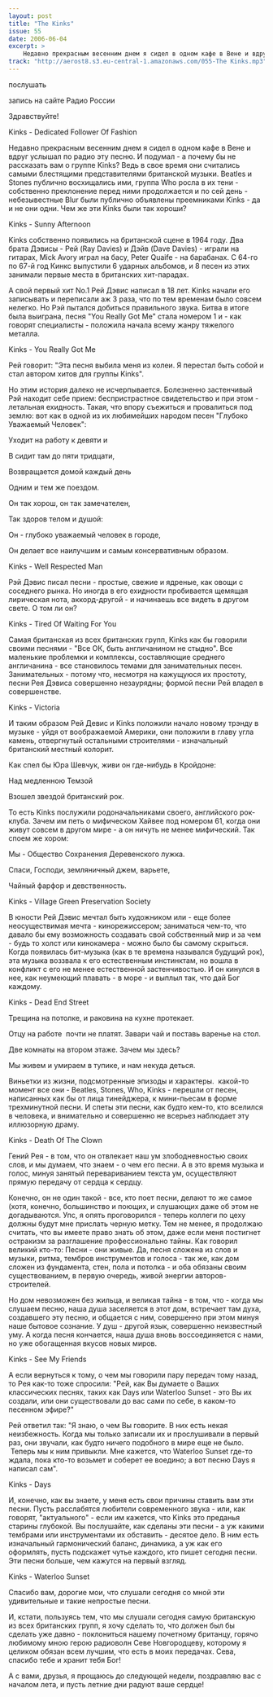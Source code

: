 ```yaml
---
layout: post
title: "The Kinks"
issue: 55
date: 2006-06-04
excerpt: >
    Недавно прекрасным весенним днем я сидел в одном кафе в Вене и вдруг услышал по радио эту песню. И подумал - а почему бы не рассказать вам о группе Kinks? Ведь в свое время они считались самыми блестящими представителями британской музыки. Beatles и Stones публично восхищались ими, группа Who росла в их тени - собственно преклонение перед ними продолжается и по сей день - небезывестные Blur были публично объявлены преемниками Kinks - да и не они одни. Чем же эти Kinks были так хороши?
track: "http://aerost8.s3.eu-central-1.amazonaws.com/055-The Kinks.mp3"
---
```


послушать

запись на сайте Радио России

Здравствуйте!

Kinks - Dedicated Follower Of Fashion

Недавно прекрасным весенним днем я сидел в одном кафе в Вене и вдруг услышал по радио эту песню. И подумал - а почему бы не рассказать вам о группе Kinks? Ведь в свое время они считались самыми блестящими представителями британской музыки. Beatles и Stones публично восхищались ими, группа Who росла в их тени - собственно преклонение перед ними продолжается и по сей день - небезывестные Blur были публично объявлены преемниками Kinks - да и не они одни. Чем же эти Kinks были так хороши?

Kinks - Sunny Afternoon

Kinks собственно появились на британской сцене в 1964 году. Два брата Дэвисы - Рей (Ray Davies) и Дэйв (Dave Davies) - играли на гитарах, Mick Avory играл на басу, Peter Quaife - на барабанах. С 64-го по 67-й год Кинкс выпустили 6 ударных альбомов, и 8 песен из этих занимали первые места в британских хит-парадах.

А свой первый хит No.1 Рей Дэвис написал в 18 лет. Kinks начали его записывать и переписали аж 3 раза, что по тем временам было совсем нелегко. Но Рэй пытался добиться правильного звука. Битва в итоге была выиграна, песня "You Really Got Me" стала номером 1 и - как говорят специалисты - положила начала всему жанру тяжелого металла.

Kinks - You Really Got Me

Рей говорит: "Эта песня выбила меня из колеи. Я перестал быть собой и стал автором хитов для группы Kinks".

Но этим история далеко не исчерпывается. Болезненно застенчивый Рэй находит себе прием: беспристрастное свидетельство и при этом - летальная ехидность. Такая, что впору съежиться и провалиться под землю: вот как в одной из их любимейших народом песен "Глубоко Уважаемый Человек":

Уходит на работу к девяти и

B cидит там до пяти тридцати,

Возвращается домой каждый день

Одним и тем же поездом.

Он так хорош, он так замечателен,

Так здоров телом и душой:

Он - глубоко уважаемый человек в городе,

Он делает все наилучшим и самым консервативным образом.

Kinks - Well Respected Man

Рэй Дэвис писал песни - простые, свежие и ядреные, как овощи с соседнего рынка. Но иногда в его ехидности пробивается щемящая лирическая нота, аккорд-другой - и начинаешь все видеть в другом свете. О том ли он?

Kinks - Tired Of Waiting For You

Самая британская из всех британских групп, Kinks как бы говорили своими песнями - "Все ОК, быть англичанином не стыдно". Все маленькие проблемки и комплексы, составляющие среднего англичанина - все становилось темами для занимательных песен. Занимательных - потому что, несмотря на кажущуюся их простоту, песни Рея Дэвиса совершенно незаурядны; формой песни Рей владел в совершенстве.

Kinks - Victoria

И таким образом Рей Девис и Kinks положили начало новому трэнду в музыке - уйдя от воображаемой Америки, они положили в главу угла камень, отвергнутый остальными строителями - изначальный британский местный колорит.

Как спел бы Юра Шевчук, живи он где-нибудь в Кройдоне:

Над медленною Темзой

Взошел звездой британский рок.

То есть Kinks послужили родоначальниками своего, английского рок-клуба. Зачем им петь о мифическом Хайвее под номером 61, когда они живут совсем в другом мире - а он ничуть не менее мифический. Так споем же хором:

Мы - Общество Сохранения Деревенского лужка.

Спаси, Господи, земляничный джем, варьете,

Чайный фарфор и девственность.

Kinks - Village Green Preservation Society

В юности Рей Дэвис мечтал быть художником или - еще более неосуществимая мечта - кинорежиссером; заниматься чем-то, что давало бы ему возможность создавать свой собственный мир и за чем - будь то холст или кинокамера - можно было бы самому скрыться. Когда появилась бит-музыка (как в те времена назывался будущий рок), эта музыка воззвала к его естественным инстинктам, но вошла в конфликт с его не менее естественной застенчивостью. И он кинулся в нее, как неумеющий плавать - в море - и выплыл так, что дай Бог каждому.

Kinks - Dead End Street

Трещина на потолке, и раковина на кухне протекает.

Отцу на работе  почти не платят. Завари чай и поставь варенье на стол.

Две комнаты на втором этаже. Зачем мы здесь?

Мы живем и умираем в тупике, и нам некуда деться.

Виньетки из жизни, подсмотренные эпизоды и характеры.  какой-то момент все они - Beatles, Stones, Who, Kinks - перешли от песен, написанных как бы от лица тинейджера, к мини-пьесам в форме трехминутной песни. И спеты эти песни, как будто кем-то, кто вселился в человека, и внимательно и совершенно не всерьез наблюдает эту иллюзорную драму.

Kinks - Death Of The Clown

Гений Рея - в том, что он отвлекает наш ум злободневностью своих слов, и мы думаем, что знаем - о чем его песни. А в это время музыка и голос, минуя занятый перевариванием текста ум, осуществляют прямую передачу от сердца к сердцу.

Конечно, он не один такой - все, кто поет песни, делают то же самое (хотя, конечно, большинство и поющих, и слушающих даже об этом не догадываются. Упс, я опять проговорился - теперь коллеги по цеху должны будут мне прислать черную метку. Тем не менее, я продолжаю считать, что вы имеете право знать об этом, даже если меня постигнет остракизм за разглашение профессионально тайны. Как говорил великий кто-то: Песни - они живые. Да, песня сложена из слов и музыки, ритма, тембров инструментов и голоса - так же, как дом сложен из фундамента, стен, пола и потолка - и оба обязаны своим существованием, в первую очередь, живой энергии авторов-строителей.

Но дом невозможен без жильца, и великая тайна - в том, что - когда мы слушаем песню, наша душа заселяется в этот дом, встречает там духа, создавшего эту песню, и общается с ним, совершенно при этом минуя наше бытовое сознание. У душ - другой язык, совершенно неизвестный уму. А когда песня кончается, наша душа вновь воссоединяется с нами, но уже обогащенная вкусов новых миров.

Kinks - See My Friends

А если вернуться к тому, о чем мы говорили пару передач тому назад, то Рея как-то тоже спросили: "Рей, как Вы думаете о Ваших классических песнях, таких как Days или Waterloo Sunset - это Вы их создали, или они существовали до вас сами по себе, в каком-то песенном эфире?"

Рей ответил так: "Я знаю, о чем Вы говорите. В них есть некая неизбежность. Когда мы только записали их и прослушивали в первый раз, они звучали, как будто ничего подобного в мире еще не было.  Теперь мы к ним привыкли. Мне кажется, что Waterloo Sunset где-то ждала, пока кто-то возьмет и соберет ее воедино; а вот песню Days я написал сам".

Kinks - Days

И, конечно, как вы знаете, у меня есть свои причины ставить вам эти песни. Пусть расслабятся любители современного звука - или, как говорят, "актуального" - если им кажется, что Kinks это преданья старины глубокой. Вы послушайте, как сделаны эти песни - а уж какими тембрами или инструментами их обставить - десятое дело. В ним есть изначальный гармонический баланс, динамика, а уж как его оформлять, пусть подскажет чутье каждого, кто пишет сегодня песни. Эти песни больше, чем кажутся на первый взгляд.

Kinks - Waterloo Sunset

Спасибо вам, дорогие мои, что слушали сегодня со мной эти удивительные и такие непростые песни.

И, кстати, пользуясь тем, что мы слушали сегодня самую британскую из всех британских групп, я хочу сделать то, что должен был бы сделать уже давно - поклониться нашему почетному британцу, горячо любимому мною герою радиоволн Севе Новгородцеву, которому я целиком обязан всем лучшим, что есть в моих передачах. Сева, спасибо тебе и хранит тебя Бог!

А с вами, друзья, я прощаюсь до следующей недели, поздравляю вас с началом лета, и пусть летние дни радуют ваше сердце!
